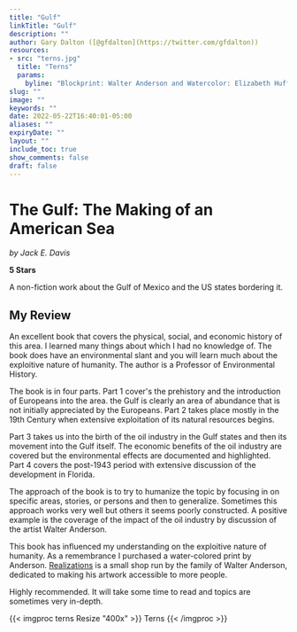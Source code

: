 ```yaml
---
title: "Gulf"
linkTitle: "Gulf"
description: ""
author: Gary Dalton ([@gfdalton](https://twitter.com/gfdalton))
resources:
- src: "terns.jpg"
  title: "Terns"
  params:
    byline: "Blockprint: Walter Anderson and Watercolor: Elizabeth Huffmaster"
slug: ""
image: ""
keywords: ""
date: 2022-05-22T16:40:01-05:00
aliases: ""
expiryDate: ""
layout: ""
include_toc: true
show_comments: false
draft: false
---
```


# The Gulf: The Making of an American Sea

*by Jack E. Davis*

**5 Stars**

A non-fiction work about the Gulf of Mexico and the US states bordering it.

## My Review

An excellent book that covers the physical, social, and economic history of this area. I learned many things about which I had no knowledge of. The book does have an environmental slant and you will learn much about the exploitive nature of humanity. The author is a Professor of Environmental History.

The book is in four parts. Part 1 cover's the prehistory and the introduction of Europeans into the area. the Gulf is clearly an area of abundance that is not initially appreciated by the Europeans. Part 2 takes place mostly in the 19th Century when extensive exploitation of its natural resources begins. 

Part 3 takes us into the birth of the oil industry in the Gulf states and then its movement into the Gulf itself. The economic benefits of the oil industry are covered but the environmental effects are documented and highlighted. Part 4 covers the post-1943 period with extensive discussion of the development in Florida.

The approach of the book is to try to humanize the topic by focusing in on specific areas, stories, or persons and then to generalize. Sometimes this approach works very well but others it seems poorly constructed. A positive example is the coverage of the impact of the oil industry by discussion of the artist Walter Anderson.

This book has influenced my understanding on the exploitive nature of humanity. As a remembrance I purchased a water-colored print by Anderson. [Realizations](https://walterandersonart.com/) is a small shop run by the family of Walter Anderson, dedicated to making his artwork accessible to more people.

Highly recommended. It will take some time to read and topics are sometimes very in-depth.

{{< imgproc terns Resize "400x" >}}
Terns
{{< /imgproc >}}


